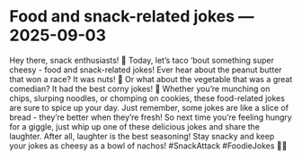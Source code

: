 # Food and snack-related jokes — 2025-09-03

Hey there, snack enthusiasts! 🍟 Today, let’s taco ‘bout something super cheesy - food and snack-related jokes! Ever hear about the peanut butter that won a race? It was nuts! 🥜 Or what about the vegetable that was a great comedian? It had the best corny jokes! 🌽 Whether you’re munching on chips, slurping noodles, or chomping on cookies, these food-related jokes are sure to spice up your day. Just remember, some jokes are like a slice of bread - they’re better when they’re fresh! So next time you’re feeling hungry for a giggle, just whip up one of these delicious jokes and share the laughter. After all, laughter is the best seasoning! Stay snacky and keep your jokes as cheesy as a bowl of nachos! #SnackAttack #FoodieJokes 🍕🍪